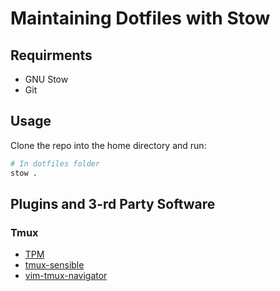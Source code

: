 # Maintaining Dotfiles with Stow

## Requirments

- GNU Stow
- Git

## Usage

Clone the repo into the home directory and run:

```bash
# In dotfiles folder
stow .
```

## Plugins and 3-rd Party Software

### Tmux

- [TPM](https://github.com/tmux-plugins/tpm)
- [tmux-sensible](https://github.com/tmux-plugins/tmux-sensible)
- [vim-tmux-navigator](https://github.com/christoomey/vim-tmux-navigator)
